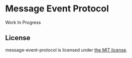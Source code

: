 Message Event Protocol
======================

Work In Progress


## License

message-event-protocol is licensed under [the MIT license](LICENSE.md).
